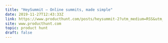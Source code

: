```yaml
---
title: "HeySummit — Online summits, made simple"
date: 2019-11-27T12:43:33Z
link: https://www.producthunt.com/posts/heysummit-2?utm_medium=RSS&utm_source=hune
site: www.producthunt.com
topic: product hunt
draft: false
---
```

